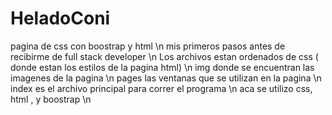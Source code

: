 # HeladoConi
pagina de css con boostrap y html \n
mis primeros pasos antes de recibirme de full stack developer \n
Los archivos estan ordenados de css ( donde estan los estilos de la pagina html) \n
img donde se encuentran las imagenes de la pagina \n
pages las ventanas que se utilizan en la pagina \n
index es el archivo principal para correr el programa \n
aca se utilizo css, html , y boostrap \n


